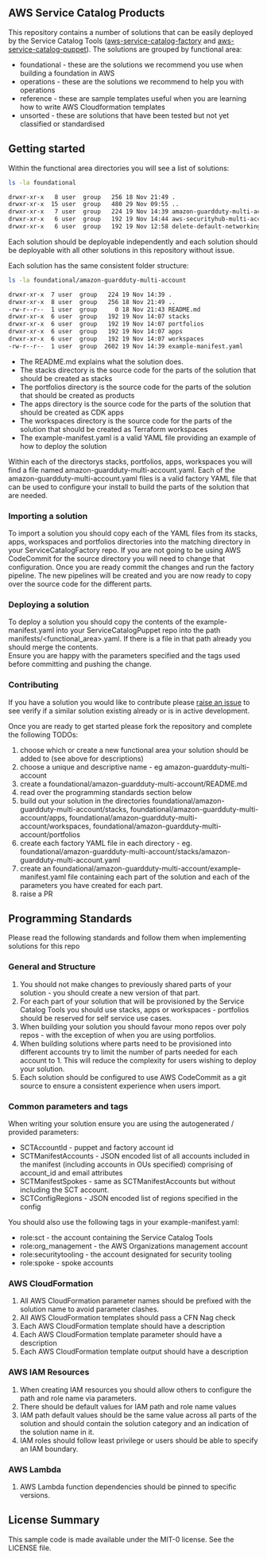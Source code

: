 ## AWS Service Catalog Products

This repository contains a number of solutions that can be easily deployed by the Service Catalog Tools 
([aws-service-catalog-factory](https://github.com/awslabs/aws-service-catalog-factory) and
[aws-service-catalog-puppet](https://github.com/awslabs/aws-service-catalog-puppet)).  The solutions are grouped by 
functional area:

- foundational - these are the solutions we recommend you use when building a foundation in AWS
- operations - these are the solutions we recommend to help you with operations
- reference - these are sample templates useful when you are learning how to write AWS Cloudformation templates
- unsorted - these are solutions that have been tested but not yet classified or standardised

## Getting started

Within the functional area directories you will see a list of solutions:

```bash
ls -la foundational

drwxr-xr-x   8 user  group   256 18 Nov 21:49 .
drwxr-xr-x  15 user  group   480 29 Nov 09:55 ..
drwxr-xr-x   7 user  group   224 19 Nov 14:39 amazon-guardduty-multi-account
drwxr-xr-x   6 user  group   192 19 Nov 14:44 aws-securityhub-multi-account
drwxr-xr-x   6 user  group   192 19 Nov 12:58 delete-default-networking
```

Each solution should be deployable independently and each solution should be deployable with all other solutions in this
repository without issue.  

Each solution has the same consistent folder structure:

```bash
ls -la foundational/amazon-guardduty-multi-account

drwxr-xr-x  7 user  group   224 19 Nov 14:39 .
drwxr-xr-x  8 user  group   256 18 Nov 21:49 ..
-rw-r--r--  1 user  group     0 18 Nov 21:43 README.md
drwxr-xr-x  6 user  group   192 19 Nov 14:07 stacks
drwxr-xr-x  6 user  group   192 19 Nov 14:07 portfolios
drwxr-xr-x  6 user  group   192 19 Nov 14:07 apps
drwxr-xr-x  6 user  group   192 19 Nov 14:07 workspaces
-rw-r--r--  1 user  group  2602 19 Nov 14:39 example-manifest.yaml
```

- The README.md explains what the solution does.
- The stacks directory is the source code for the parts of the solution that should be created as stacks
- The portfolios directory is the source code for the parts of the solution that should be created as products
- The apps directory is the source code for the parts of the solution that should be created as CDK apps
- The workspaces directory is the source code for the parts of the solution that should be created as Terraform workspaces
- The example-manifest.yaml is a valid YAML file providing an example of how to deploy the solution

Within each of the directorys stacks, portfolios, apps, workspaces you will find a file named 
amazon-guardduty-multi-account.yaml.  Each of the amazon-guardduty-multi-account.yaml files is a valid factory YAML file
that can be used to configure your install to build the parts of the solution that are needed.

### Importing a solution

To import a solution you should copy each of the YAML files from its stacks, apps, workspaces and portfolios directories 
into the matching directory in your ServiceCatalogFactory repo.  If you are not going to be using AWS CodeCommit for the
source directory you will need to change that configuration.  Once you are ready commit the changes and run the factory
pipeline.  The new pipelines will be created and you are now ready to copy over the source code for the different parts.

### Deploying a solution

To deploy a solution you should copy the contents of the example-manifest.yaml into your ServiceCatalogPuppet repo into 
the path manifests/<functional_area>.yaml.  If there is a file in that path already you should merge the contents.  
Ensure you are happy with the parameters specified and the tags used before committing and pushing the change. 

### Contributing

If you have a solution you would like to contribute please 
[raise an issue](https://github.com/awslabs/aws-service-catalog-products/issues/new) to see verify if a similar solution
existing already or is in active development.  

Once you are ready to get started please fork the repository and complete the following TODOs:

1. choose which or create a new functional area your solution should be added to (see above for descriptions)
2. choose a unique and descriptive name - eg amazon-guardduty-multi-account
3. create a foundational/amazon-guardduty-multi-account/README.md
4. read over the programming standards section below
5. build out your solution in the directories foundational/amazon-guardduty-multi-account/stacks, foundational/amazon-guardduty-multi-account/apps, foundational/amazon-guardduty-multi-account/workspaces, foundational/amazon-guardduty-multi-account/portfolios
6. create each factory YAML file in each directory - eg. foundational/amazon-guardduty-multi-account/stacks/amazon-guardduty-multi-account.yaml 
7. create an foundational/amazon-guardduty-multi-account/example-manifest.yaml file containing each part of the solution and each of the parameters you have created for each part. 
8. raise a PR


## Programming Standards
Please read the following standards and follow them when implementing solutions for this repo

### General and Structure
1. You should not make changes to previously shared parts of your solution - you should create a new version of that part.
2. For each part of your solution that will be provisioned by the Service Catalog Tools you should use stacks, apps or workspaces - portfolios should be reserved for self service use cases.
3. When building your solution you should favour mono repos over poly repos - with the exception of when you are using portfolios.
4. When building solutions where parts need to be provisioned into different accounts try to limit the number of parts needed for each account to 1. This will reduce the complexity for users wishing to deploy your solution.
5. Each solution should be configured to use AWS CodeCommit as a git source to ensure a consistent experience when users import.

### Common parameters and tags
When writing your solution ensure you are using the autogenerated / provided parameters:

- SCTAccountId - puppet and factory account id
- SCTManifestAccounts - JSON encoded list of all accounts included in the manifest (including accounts in OUs specified) comprising of account_id and email attributes
- SCTManifestSpokes - same as SCTManifestAccounts but without including the SCT account. 
- SCTConfigRegions - JSON encoded list of regions specified in the config

You should also use the following tags in your example-manifest.yaml:

- role:sct - the account containing the Service Catalog Tools
- role:org_management - the AWS Organizations management account
- role:securitytooling - the account designated for security tooling 
- role:spoke - spoke accounts  

### AWS CloudFormation
1. All AWS CloudFormation parameter names should be prefixed with the solution name to avoid parameter clashes.
2. All AWS CloudFormation templates should pass a CFN Nag check
3. Each AWS CloudFormation template should have a description
4. Each AWS CloudFormation template parameter should have a description
5. Each AWS CloudFormation template output should have a description

### AWS IAM Resources
1. When creating IAM resources you should allow others to configure the path and role name via parameters.  
2. There should be default values for IAM path and role name values
3. IAM path default values should be the same value across all parts of the solution and should contain the solution category and an indication of the solution name in it.
4. IAM roles should follow least privilege or users should be able to specify an IAM boundary. 

### AWS Lambda
1. AWS Lambda function dependencies should be pinned to specific versions.

## License Summary

This sample code is made available under the MIT-0 license. See the LICENSE file.


